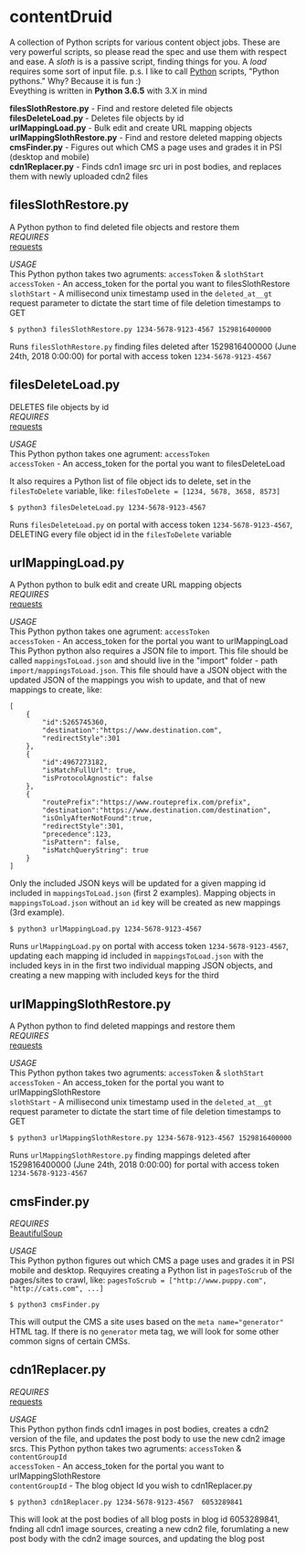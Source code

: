 # contentDruid
A collection of Python scripts for various content object jobs. These are very powerful scripts, so please read the spec and use them with respect and ease. A _sloth_ is is a passive script, finding things for you. A _load_ requires some sort of input file. 
p.s. I like to call [Python](https://www.python.org/) scripts, "Python pythons." Why? Because it is fun :)  
Eveything is written in __Python 3.6.5__ with 3.X in mind  

__filesSlothRestore.py__ - Find and restore deleted file objects   
__filesDeleteLoad.py__ - Deletes file objects by id  
__urlMappingLoad.py__ - Bulk edit and create URL mapping objects   
__urlMappingSlothRestore.py__ - Find and restore deleted mapping objects   
__cmsFinder.py__ - Figures out which CMS a page uses and grades it in PSI (desktop and mobile)   
__cdn1Replacer.py__ - Finds cdn1 image src uri in post bodies, and replaces them with newly uploaded cdn2 files  

## filesSlothRestore.py
A Python python to find deleted file objects and restore them  
_REQUIRES_  
[requests](http://docs.python-requests.org/en/master/)  

_USAGE_  
This Python python takes two agruments: `accessToken` & `slothStart`  
`accessToken` - An access_token for the portal you want to filesSlothRestore  
`slothStart` - A millisecond unix timestamp used in the `deleted_at__gt` request parameter to dictate the start time of file deletion timestamps to GET  

```
$ python3 filesSlothRestore.py 1234-5678-9123-4567 1529816400000  
```
Runs `filesSlothRestore.py` finding files deleted after 1529816400000 (June 24th, 2018 0:00:00) for portal with access token `1234-5678-9123-4567`  

## filesDeleteLoad.py
DELETES file objects by id  
_REQUIRES_  
[requests](http://docs.python-requests.org/en/master/)  

_USAGE_  
This Python python takes one agrument: `accessToken`    
`accessToken` - An access_token for the portal you want to filesDeleteLoad  

It also requires a Python list of file object ids to delete, set in the `filesToDelete` variable, like: `filesToDelete = [1234, 5678, 3658, 8573]`  

```
$ python3 filesDeleteLoad.py 1234-5678-9123-4567
```
Runs `filesDeleteLoad.py` on portal with access token `1234-5678-9123-4567`, DELETING every file object id in the `filesToDelete` variable

## urlMappingLoad.py
A Python python to bulk edit and create URL mapping objects  
_REQUIRES_  
[requests](http://docs.python-requests.org/en/master/)  

_USAGE_  
This Python python takes one agrument: `accessToken`    
`accessToken` - An access_token for the portal you want to urlMappingLoad  
This Python python also requires a JSON file to import. This file should be called `mappingsToLoad.json` and should live in the "import" folder - path `import/mappingsToLoad.json`.  This file should have a JSON object with the updated JSON of the mappings you wish to update, and that of new mappings to create, like:
```
[
    {  
        "id":5265745360,
        "destination":"https://www.destination.com",
        "redirectStyle":301
    },
    {  
        "id":4967273182,
        "isMatchFullUrl": true,
        "isProtocolAgnostic": false
    },
    {  
        "routePrefix":"https://www.routeprefix.com/prefix",
        "destination":"https://www.destination.com/destination",
        "isOnlyAfterNotFound":true,
        "redirectStyle":301,
        "precedence":123,
        "isPattern": false,
        "isMatchQueryString": true
    }
]
```
Only the included JSON keys will be updated for a given mapping id included in `mappingsToLoad.json` (first 2 examples). Mapping objects in `mappingsToLoad.json` without an `id` key will be created as new mappings (3rd example). 

```
$ python3 urlMappingLoad.py 1234-5678-9123-4567  
```
Runs `urlMappingLoad.py` on portal with access token `1234-5678-9123-4567`, updating each mapping id included in `mappingsToLoad.json` with the included keys in in the first two individual mapping JSON objects, and creating a new mapping with included keys for the third

## urlMappingSlothRestore.py
A Python python to find deleted mappings and restore them  
_REQUIRES_  
[requests](http://docs.python-requests.org/en/master/)  

_USAGE_  
This Python python takes two agruments: `accessToken` & `slothStart`  
`accessToken` - An access_token for the portal you want to urlMappingSlothRestore  
`slothStart` - A millisecond unix timestamp used in the `deleted_at__gt` request parameter to dictate the start time of file deletion timestamps to GET  

```
$ python3 urlMappingSlothRestore.py 1234-5678-9123-4567 1529816400000  
```
Runs `urlMappingSlothRestore.py` finding mappings deleted after 1529816400000 (June 24th, 2018 0:00:00) for portal with access token `1234-5678-9123-4567` 

## cmsFinder.py
_REQUIRES_  
[BeautifulSoup](https://www.crummy.com/software/BeautifulSoup/bs4/doc/)  

_USAGE_  
This Python python figures out which CMS a page uses and grades it in PSI mobile and desktop. Requyires creating a Python list in `pagesToScrub` of the pages/sites to crawl, like: `pagesToScrub = ["http://www.puppy.com", "http://cats.com", ...]` 
```
$ python3 cmsFinder.py
```
This will output the CMS a site uses based on the `meta name="generator"` HTML tag. If there is no `generator` meta tag, we will look for some other common signs of certain CMSs.

## cdn1Replacer.py
_REQUIRES_  
[requests](http://docs.python-requests.org/en/master/)  

_USAGE_  
This Python python finds cdn1 images in post bodies, creates a cdn2 version of the file, and updates the post body to use the new cdn2 image srcs. This Python python takes two agruments: `accessToken` & `contentGroupId`  
`accessToken` - An access_token for the portal you want to urlMappingSlothRestore  
`contentGroupId` - The blog object Id you wish to cdn1Replacer.py  
```
$ python3 cdn1Replacer.py 1234-5678-9123-4567  6053289841
```
This will look at the post bodies of all blog posts in blog id 6053289841, fnding all cdn1 image sources, creating a new cdn2 file, forumlating a new post body with the cdn2 image sources, and updating the blog post